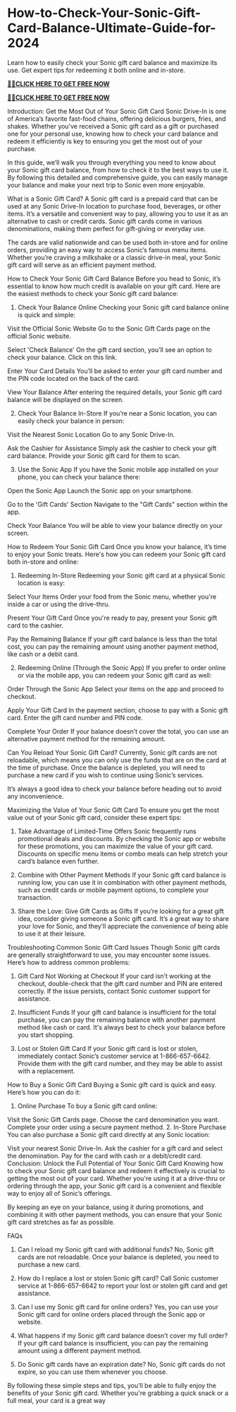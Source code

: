# How-to-Check-Your-Sonic-Gift-Card-Balance-Ultimate-Guide-for-2024
Learn how to easily check your Sonic gift card balance and maximize its use. Get expert tips for redeeming it both online and in-store.

**[🔰💥CLICK HERE TO GET FREE NOW](https://neeoee.xyz/all-gift-card/)**

**[🔰💥CLICK HERE TO GET FREE NOW](https://neeoee.xyz/all-gift-cards-usa/)**

Introduction: Get the Most Out of Your Sonic Gift Card
Sonic Drive-In is one of America’s favorite fast-food chains, offering delicious burgers, fries, and shakes. Whether you’ve received a Sonic gift card as a gift or purchased one for your personal use, knowing how to check your card balance and redeem it efficiently is key to ensuring you get the most out of your purchase.

In this guide, we’ll walk you through everything you need to know about your Sonic gift card balance, from how to check it to the best ways to use it. By following this detailed and comprehensive guide, you can easily manage your balance and make your next trip to Sonic even more enjoyable.

What is a Sonic Gift Card?
A Sonic gift card is a prepaid card that can be used at any Sonic Drive-In location to purchase food, beverages, or other items. It’s a versatile and convenient way to pay, allowing you to use it as an alternative to cash or credit cards. Sonic gift cards come in various denominations, making them perfect for gift-giving or everyday use.

The cards are valid nationwide and can be used both in-store and for online orders, providing an easy way to access Sonic’s famous menu items. Whether you’re craving a milkshake or a classic drive-in meal, your Sonic gift card will serve as an efficient payment method.

How to Check Your Sonic Gift Card Balance
Before you head to Sonic, it’s essential to know how much credit is available on your gift card. Here are the easiest methods to check your Sonic gift card balance:

1. Check Your Balance Online
Checking your Sonic gift card balance online is quick and simple:

Visit the Official Sonic Website
Go to the Sonic Gift Cards page on the official Sonic website.

Select 'Check Balance'
On the gift card section, you’ll see an option to check your balance. Click on this link.

Enter Your Card Details
You’ll be asked to enter your gift card number and the PIN code located on the back of the card.

View Your Balance
After entering the required details, your Sonic gift card balance will be displayed on the screen.

2. Check Your Balance In-Store
If you’re near a Sonic location, you can easily check your balance in person:

Visit the Nearest Sonic Location
Go to any Sonic Drive-In.

Ask the Cashier for Assistance
Simply ask the cashier to check your gift card balance. Provide your Sonic gift card for them to scan.

3. Use the Sonic App
If you have the Sonic mobile app installed on your phone, you can check your balance there:

Open the Sonic App
Launch the Sonic app on your smartphone.

Go to the 'Gift Cards' Section
Navigate to the "Gift Cards" section within the app.

Check Your Balance
You will be able to view your balance directly on your screen.

How to Redeem Your Sonic Gift Card
Once you know your balance, it’s time to enjoy your Sonic treats. Here's how you can redeem your Sonic gift card both in-store and online:

1. Redeeming In-Store
Redeeming your Sonic gift card at a physical Sonic location is easy:

Select Your Items
Order your food from the Sonic menu, whether you're inside a car or using the drive-thru.

Present Your Gift Card
Once you're ready to pay, present your Sonic gift card to the cashier.

Pay the Remaining Balance
If your gift card balance is less than the total cost, you can pay the remaining amount using another payment method, like cash or a debit card.

2. Redeeming Online (Through the Sonic App)
If you prefer to order online or via the mobile app, you can redeem your Sonic gift card as well:

Order Through the Sonic App
Select your items on the app and proceed to checkout.

Apply Your Gift Card
In the payment section, choose to pay with a Sonic gift card. Enter the gift card number and PIN code.

Complete Your Order
If your balance doesn’t cover the total, you can use an alternative payment method for the remaining amount.

Can You Reload Your Sonic Gift Card?
Currently, Sonic gift cards are not reloadable, which means you can only use the funds that are on the card at the time of purchase. Once the balance is depleted, you will need to purchase a new card if you wish to continue using Sonic’s services.

It’s always a good idea to check your balance before heading out to avoid any inconvenience.

Maximizing the Value of Your Sonic Gift Card
To ensure you get the most value out of your Sonic gift card, consider these expert tips:

1. Take Advantage of Limited-Time Offers
Sonic frequently runs promotional deals and discounts. By checking the Sonic app or website for these promotions, you can maximize the value of your gift card. Discounts on specific menu items or combo meals can help stretch your card’s balance even further.

2. Combine with Other Payment Methods
If your Sonic gift card balance is running low, you can use it in combination with other payment methods, such as credit cards or mobile payment options, to complete your transaction.

3. Share the Love: Give Gift Cards as Gifts
If you’re looking for a great gift idea, consider giving someone a Sonic gift card. It’s a great way to share your love for Sonic, and they’ll appreciate the convenience of being able to use it at their leisure.

Troubleshooting Common Sonic Gift Card Issues
Though Sonic gift cards are generally straightforward to use, you may encounter some issues. Here’s how to address common problems:

1. Gift Card Not Working at Checkout
If your card isn’t working at the checkout, double-check that the gift card number and PIN are entered correctly. If the issue persists, contact Sonic customer support for assistance.

2. Insufficient Funds
If your gift card balance is insufficient for the total purchase, you can pay the remaining balance with another payment method like cash or card. It's always best to check your balance before you start shopping.

3. Lost or Stolen Gift Card
If your Sonic gift card is lost or stolen, immediately contact Sonic’s customer service at 1-866-657-6642. Provide them with the gift card number, and they may be able to assist with a replacement.

How to Buy a Sonic Gift Card
Buying a Sonic gift card is quick and easy. Here’s how you can do it:

1. Online Purchase
To buy a Sonic gift card online:

Visit the Sonic Gift Cards page.
Choose the card denomination you want.
Complete your order using a secure payment method.
2. In-Store Purchase
You can also purchase a Sonic gift card directly at any Sonic location:

Visit your nearest Sonic Drive-In.
Ask the cashier for a gift card and select the denomination.
Pay for the card with cash or a debit/credit card.
Conclusion: Unlock the Full Potential of Your Sonic Gift Card
Knowing how to check your Sonic gift card balance and redeem it effectively is crucial to getting the most out of your card. Whether you're using it at a drive-thru or ordering through the app, your Sonic gift card is a convenient and flexible way to enjoy all of Sonic’s offerings.

By keeping an eye on your balance, using it during promotions, and combining it with other payment methods, you can ensure that your Sonic gift card stretches as far as possible.

FAQs
1. Can I reload my Sonic gift card with additional funds?
No, Sonic gift cards are not reloadable. Once your balance is depleted, you need to purchase a new card.

2. How do I replace a lost or stolen Sonic gift card?
Call Sonic customer service at 1-866-657-6642 to report your lost or stolen gift card and get assistance.

3. Can I use my Sonic gift card for online orders?
Yes, you can use your Sonic gift card for online orders placed through the Sonic app or website.

4. What happens if my Sonic gift card balance doesn’t cover my full order?
If your gift card balance is insufficient, you can pay the remaining amount using a different payment method.

5. Do Sonic gift cards have an expiration date?
No, Sonic gift cards do not expire, so you can use them whenever you choose.

By following these simple steps and tips, you’ll be able to fully enjoy the benefits of your Sonic gift card. Whether you're grabbing a quick snack or a full meal, your card is a great way
